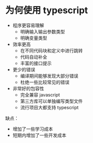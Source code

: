 # 为何使用 typescript
- 程序更容易理解
  - 明确输入输出参数类型
  - 明确变量类型
- 效率更高
  - 在不同代码块和定义中进行跳转
  - 代码自动补全
  - 丰富的接口提示
- 更少的错误
  - 编译期间能够发现大部分错误
  - 杜绝一些比较常见的错误
- 非常好的包容性
  - 完全兼容 javascript
  - 第三方库可以单独编写类型文件
  - 流行项目大都支持 typescript

缺点：
- 增加了一些学习成本
- 短期内增加了一些开发成本

